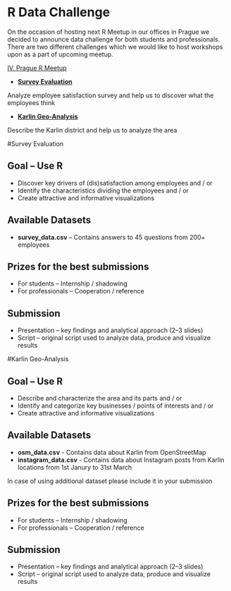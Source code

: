 # R Data Challenge

On the occasion of hosting next R Meetup in our offices in Prague we decided to announce data challenge for both students and professionals. There are two different challenges which we would like to host workshops upon as a part of upcoming meetup.

[IV. Prague R Meetup](http://www.meetup.com/Prague-R-Meetup-Group/events/230654534/)

* [**Survey Evaluation**](#survey-evaluation)

Analyze employee satisfaction survey and help us to discover what the employees think

* [**Karlin Geo-Analysis**](#karlin-geo-analysis)

Describe the Karlin district and help us to analyze the area



#Survey Evaluation

## Goal – Use R
* Discover key drivers of (dis)satisfaction among employees and / or
* Identify the characteristics dividing the employees and / or
* Create attractive and informative visualizations

## Available Datasets

* **survey_data.csv** – Contains answers to 45 questions from 200+ employees

## Prizes for the best submissions

* For students – Internship / shadowing
* For professionals – Cooperation / reference

## Submission

* Presentation – key findings and analytical approach (2–3 slides) 
* Script – original script used to analyze data, produce and visualize results

#Karlin Geo-Analysis

## Goal – Use R
* Describe and characterize the area and its parts and / or
* Identify and categorize key businesses / points of interests and / or
* Create attractive and informative visualizations

## Available Datasets

* **osm_data.csv** - Contains data about Karlin from OpenStreetMap 
* **instagram_data.csv** - Contains data about Instagram posts from Karlin locations from 1st Janury to 31st March

In case of using additional dataset please include it in your submission

## Prizes for the best submissions

* For students – Internship / shadowing
* For professionals – Cooperation / reference

## Submission

* Presentation – key findings and analytical approach (2–3 slides) 
* Script – original script used to analyze data, produce and visualize results









